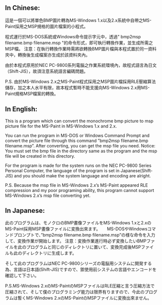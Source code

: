 ## In Chinese:
這是一個可以將單色BMP圖片轉為MS-Windows 1.x以及2.x系統中自帶之MS-Paint採用之MSP規格的圖片檔案的小程式。

程式運行於MS-DOS系統或Windows命令提示字元中，透過" bmp2msp filename.bmp filename.msp "的命令形式，即可執行轉換作業，並生成所需之MSP檔。
注意：在執行轉換作業時需將欲轉換BMP圖片檔與本程式置於同一資料夾中，轉換後生成檔案亦生成於該資料夾內。

由於本程式原用於NEC PC-9800系列電腦之作業系統環境內，故程式語言為日文（Shift-JIS），故須注意系統語言編碼問題。

P.S. 由於MS-Windows 2.x之MS-Paint程式採用之MSP圖片檔採用RLE壓縮算法儲存，加之本人水平有限，故本程式暫時不能支援向MS-Windows 2.x用MS-Paint規格MSP檔案的轉換。

## In English:
This is a program which can convert the monochrome bmp picture to msp picture file for the MS-Paint in MS-Windows 1.x and 2.x.

You can run the program in MS-DOS or Windows Command Prompt and convert the picture file through this command ”bmp2msp filename.bmp filename.msp”. After converting, you can get the msp file you need.
Notice: You must set the bmp file in the directory same as the program and the msp file will be created in this directory.

For the program is made for the system runs on the NEC PC-9800 Series Personal Computer, the language of the program is set in Japanese(Shift-JIS) and you should make the system language and encoding are alright.
  
P.S. Because the msp file in MS-Windows 2.x’s MS-Paint appeared RLE compression and my poor programing ability, this program cannot support MS-Windows 2.x’s msp file converting yet.

## In Japanese:
此のプログラムは、モノクロのBMP畫像ファイルをMS-Windows 1.xと2.xのMS-Paint採用MSP畫像ファイルに変換出來ます。
　
MS-DOSやWindowsコマンドプロンプトで、”bmp2msp filename.bmp filename.msp”の様な命令を入力して、変換作業が開始します。
注意：変換作業進行時必ず変換したいBMPファイルを此のプログラムと同じのディレクトリに置いて、変換完成後MSPファイルも此のディレクトリに生成します。

そして此のプログラムはNEC PC-9800シリーズの電脳用システムに開発する為、言語は日本語(Shift-JIS)ですので、禦使用前システムの言語やエンコードを確認して下さい。

P.S.MS-Windows 2.xのMS-PaintのMSPファイルはRLE圧縮と言う圧縮方法で圧縮されて、そして僕のプログラミング能力は限界有りますので、今此のプログラムは暫くMS-Windows 2.xのMS-PaintのMSPファイルに変換出來ません。
